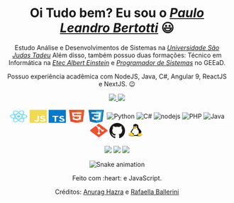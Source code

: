 <div>
  <h1 align="center">Oi Tudo bem? Eu sou o <a href="https://www.linkedin.com/in/paulo-leandro-bertotti-0346a0221/"><i>Paulo Leandro Bertotti</i></a> 😃️</h1>
  <p align="center">Estudo Análise e Desenvolvimentos de Sistemas na <a href="https://www.usjt.br"><i>Universidade São Judas Tadeu</i></a> Além disso, também possuo duas formações: Técnico em Informática na <a href="https://etecalberteinstein.com.br"> <i>Etec Albert Einstein</i></a> e <a href="https://portalgeead.cps.sp.gov.br"> <i>Programador de Sistemas</i></a> no GEEaD. 
    <br>
  <p align="center">Possuo experiência acadêmica com NodeJS, Java, C#, Angular 9, ReactJS e NextJS. 😉️</h2>
</div>
<div align="center">
  <a href="https://github.com/netotv">
    <img height="150em" src="https://github-readme-stats.vercel.app/api?username=netotv&count_private=true&include_all_commits=true&show_icons=true&theme=dracula&hide_border=false&show_owner=true"/>
    <img height="150em" src="https://github-readme-stats.vercel.app/api/top-langs/?username=netotv&theme=dracula&hide_border=false&&layout=compact"/>
  </a>
</div>

<div align="center" valign="top"><br>
  <img align="center" alt="React" height="30" width="40" src="https://raw.githubusercontent.com/devicons/devicon/master/icons/react/react-original.svg">
  <img align="center" alt="Js" height="30" width="40" src="https://raw.githubusercontent.com/devicons/devicon/master/icons/javascript/javascript-plain.svg">
  <img align="center" alt="Js" height="30" width="40" src="https://raw.githubusercontent.com/devicons/devicon/master/icons/typescript/typescript-plain.svg">
  <img align="center" alt="HTML" height="30" width="40" src="https://raw.githubusercontent.com/devicons/devicon/master/icons/html5/html5-original.svg">
  <img align="center" alt="CSS" height="30" width="40" src="https://raw.githubusercontent.com/devicons/devicon/master/icons/css3/css3-original.svg">
  <img align="center" alt="Python" height="30" width="40" src="https://raw.githubusercontent.com/jmnote/z-icons/master/svg/python.svg">
  <img align="center" alt="C#" height="30" width="40" src="https://raw.githubusercontent.com/jmnote/z-icons/master/svg/csharp.svg">
  <img align="center" alt="nodejs" height="30" width="40" src="https://cdn.worldvectorlogo.com/logos/nodejs-icon.svg">
  <img align="center" alt="PHP" height="30" width="40" src="https://raw.githubusercontent.com/jmnote/z-icons/master/svg/php.svg">
  <img align="center" alt="Java" height="30" width="40" src="https://raw.githubusercontent.com/jmnote/z-icons/master/svg/java.svg">
  <img align="center" alt="git" height="30" width="40" src="https://raw.githubusercontent.com/devicons/devicon/master/icons/git/git-original.svg">
  <img align="center" alt="github" height="35" width="35" src="/github/GitHub.png">
  <img align="center" alt="linux" height="30" width="40" src="https://raw.githubusercontent.com/devicons/devicon/master/icons/linux/linux-original.svg">
</div><br>

<div align="center">
  <a href="https://www.linkedin.com/in/paulo-leandro-bertotti-0346a0221/" target="_blank"><img src="https://img.shields.io/badge/-LinkedIn-%230077B5?style=for-the-badge&logo=linkedin&logoColor=white" target="_blank"></a>
  <a href="https://plb-portfolio.netlify.app" target="_blank"><img src="https://img.shields.io/badge/Meu-Portfólio-critical?style=for-the-badge&logo=appveyor" target="_blank"></a> 
  <a href="mailto:pauloleandrolopezzz@gmail.com"><img src="https://img.shields.io/badge/-Gmail-%23333?style=for-the-badge&logo=gmail&logoColor=white" target="_blank"></a>
</div>

<div align="center">
  
  ![Snake animation](https://github.com/danielbped/danielbped/blob/output/github-contribution-grid-snake.svg)
  
</div>

<div align="center">
  <p>Feito com :heart: e JavaScript.</p>
  <p>Créditos: <a href="https://github.com/anuraghazra/github-readme-stats">Anurag Hazra</a> e <a href="https://github.com/rafaballerini">Rafaella Ballerini</a></p>
</div>

